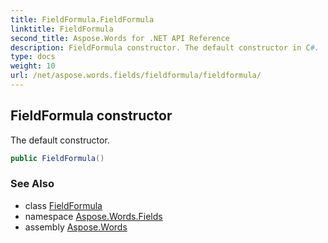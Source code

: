 ```yaml
---
title: FieldFormula.FieldFormula
linktitle: FieldFormula
second_title: Aspose.Words for .NET API Reference
description: FieldFormula constructor. The default constructor in C#.
type: docs
weight: 10
url: /net/aspose.words.fields/fieldformula/fieldformula/
---
```

## FieldFormula constructor

The default constructor.

```csharp
public FieldFormula()
```

### See Also

* class [FieldFormula](../)
* namespace [Aspose.Words.Fields](../../fieldformula/)
* assembly [Aspose.Words](../../../)
